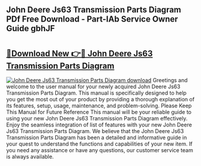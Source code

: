 ## John Deere Js63 Transmission Parts Diagram PDf Free Download - Part-IAb Service Owner Guide gbhJF

# <h2><a href="http://dfjknyr.blite.top/?on=John+Deere+Js63+Transmission+Parts+Diagram">🔗Download New 👉🔴 John Deere Js63 Transmission Parts Diagram</a></h2>

[![John Deere Js63 Transmission Parts Diagram download](https://i.imgur.com/lujVjoI.png)](http://dfjknyr.blite.top/?on=John+Deere+Js63+Transmission+Parts+Diagram)
Greetings and welcome to the user manual for your newly acquired John Deere Js63 Transmission Parts Diagram. This manual is specifically designed to help you get the most out of your product by providing a thorough explanation of its features, setup, usage, maintenance, and problem-solving. Please Keep This Manual for Future Reference This manual will be your reliable guide to using your new John Deere Js63 Transmission Parts Diagram effectively. Enjoy the seamless integration of list of features with your new John Deere Js63 Transmission Parts Diagram. We believe that the John Deere Js63 Transmission Parts Diagram has been a detailed and informative guide in your quest to understand the functions and capabilities of your new item. If you need any assistance or have any questions, our customer service team is always available.

